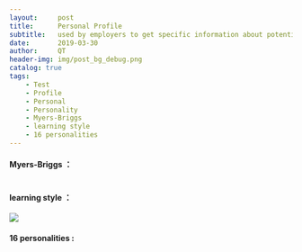 ```yaml
---
layout:     post
title:      Personal Profile
subtitle:   used by employers to get specific information about potential employees.
date:       2019-03-30
author:     QT
header-img: img/post_bg_debug.png
catalog: true
tags:
    - Test
    - Profile
    - Personal
    - Personality
    - Myers-Briggs
    - learning style
    - 16 personalities
---
```


#### Myers-Briggs ：

![]()

#### learning style ：

![](https://github.com/QianyuTeng/QianyuTeng.github.io/blob/master/img/1553928866155.jpg)

#### 16 personalities :
